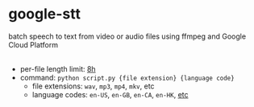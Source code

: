 # google-stt
batch speech to text from video or audio files using ffmpeg and Google Cloud Platform
<br/>
<br/>
- per-file length limit: [8h](https://cloud.google.com/speech-to-text/quotas "Asynchronous Requests")
- command: `python script.py {file extension} {language code}`
	- file extensions: `wav`, `mp3`, `mp4`, `mkv`, etc
	- language codes: `en-US`, `en-GB`, `en-CA`, `en-HK`, [etc](https://cloud.google.com/speech-to-text/docs/languages "BCP-47")
